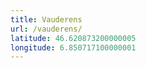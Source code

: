 ```yaml
---
title: Vauderens
url: /vauderens/
latitude: 46.620873200000005
longitude: 6.850717100000001
---
```


